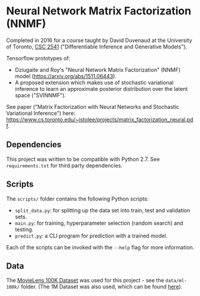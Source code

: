 # Neural Network Matrix Factorization (NNMF)
Completed in 2016 for a course taught by David Duvenaud at the University of Toronto, [CSC 2541](http://www.cs.toronto.edu/~duvenaud/courses/csc2541/index.html) ("Differentiable Inference and Generative Models").

Tensorflow prototypes of:
* Dziugaite and Roy's "Neural Network Matrix Factorization" (NNMF) model (https://arxiv.org/abs/1511.06443).
* A proposed extension which makes use of stochastic variational inference to learn an approximate posterior distribution over the latent space ("SVINNMF").

See paper ("Matrix Factorization with Neural Networks and Stochastic Variational Inference") here: https://www.cs.toronto.edu/~jstolee/projects/matrix_factorization_neural.pdf.

## Dependencies
This project was written to be compatible with Python 2.7. See `requirements.txt` for third party dependencies.

## Scripts
The `scripts/` folder contains the following Python scripts:
- `split_data.py`: for splitting up the data set into train, test and validation sets.
- `main.py`: for training, hyperparameter selection (random search) and testing.
- `predict.py`: a CLI program for prediction with a trained model.

Each of the scripts can be invoked with the `--help` flag for more information.

## Data
The [MovieLens 100K Dataset](https://grouplens.org/datasets/movielens/100k/) was used for this project - see the `data/ml-100k/` folder. (The 1M Dataset was also used, which can be found [here](https://grouplens.org/datasets/movielens/1M/)).
